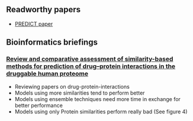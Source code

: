 ## Readworthy papers

- [PREDICT paper](https://www.embopress.org/doi/full/10.1038/msb.2011.26)

## Bioinformatics briefings
### [Review and comparative assessment of similarity-based methods for prediction of drug–protein interactions in the druggable human proteome](https://academic.oup.com/bib/advance-article/doi/10.1093/bib/bby069/5066711?searchresult=1)
- Reviewing papers on drug-protein-interactions
- Models using more similarities tend to perform better
- Models using ensemble techniques need more time in exchange for better performance
- Models using only Protein similarities perform really bad (See figure 4)


